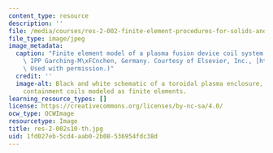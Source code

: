 ```yaml
---
content_type: resource
description: ''
file: /media/courses/res-2-002-finite-element-procedures-for-solids-and-structures-spring-2010/1fd027eb5cd4aab02b08536954fdc38d_res-2-002s10-th.jpg
file_type: image/jpeg
image_metadata:
  caption: "Finite element model of a plasma fusion device coil system. (Image by\
    \ IPP Garching-M\xFCnchen, Germany. Courtesy of Elsevier, Inc., [http://www.sciencedirect.com](http://www.sciencedirect.com).\
    \ Used with permission.)"
  credit: ''
  image-alt: Black and white schematic of a toroidal plasma enclosure, with field
    containment coils modeled as finite elements.
learning_resource_types: []
license: https://creativecommons.org/licenses/by-nc-sa/4.0/
ocw_type: OCWImage
resourcetype: Image
title: res-2-002s10-th.jpg
uid: 1fd027eb-5cd4-aab0-2b08-536954fdc38d
---
```

